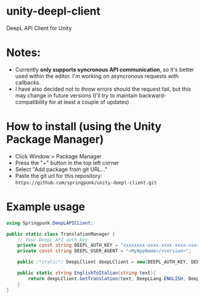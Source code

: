# unity-deepl-client

DeepL API Client for Unity

# Notes:

- Currently **only supports syncronous API communication**, so it's better used within the editor.
  I'm working on asyncronous requests with callbacks.
- I have also decided not to throw errors should the request fail, but this may change in future versions (I'll try to maintain backward-compatibility for at least a couple of updates)

# How to install (using the Unity Package Manager)

- Click Window > Package Manager
- Press the "+" button in the top left corner
- Select "Add package from git URL..."
- Paste the git url for this repository: `https://github.com/springpunk/unity-deepl-client.git`

# Example usage

```cs
using Springpunk.DeepLAPICLient;

public static class TranslationManager {
    // Your DeepL API auth key
    private const string DEEPL_AUTH_KEY = "xxxxxxxx-xxxx-xxxx-xxxx-xxxxxxxxxxxx:xx";
    private const string DEEPL_USER_AGENT = "<MyAppName>/<version>";

    public /*static*/ DeepLClient deepLClient = new(DEEPL_AUTH_KEY, DEEPL_USER_AGENT)

    public static string EnglishToItalian(string text){
        return deepLClient.GetTranslation(text, DeepLLang.ENGLISH, DeepLLang.ITALIAN)
    }
}
```
